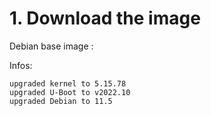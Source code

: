 # 1. Download the image
Debian base image : 

Infos:

    upgraded kernel to 5.15.78
    upgraded U-Boot to v2022.10
    upgraded Debian to 11.5

